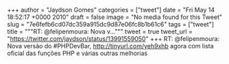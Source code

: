 
+++
author = "Jaydson Gomes"
categories = ["tweet"]
date = "Fri May 14 18:52:17 +0000 2010"
draft = false
image = "No media found for this Tweet"
slug = "7e6fefb6cd07dc359a915dc9d87e06fc8b1b61c6"
tags = ["tweet"]
title = """RT: @felipenmoura: Nova v..."""
tweet = true
tweet_url = "https://twitter.com/jaydson/status/13991559050"
+++
RT: @felipenmoura: Nova versão do #PHPDevBar, http://tinyurl.com/yeh9xhb agora com lista oficial das funções PHP e várias outras melhorias
